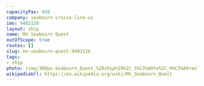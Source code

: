 ```yaml
---
capacityPax: 450
company: seabourn-cruise-line-us
imo: 9483126
layout: ship
name: MV Seabourn Quest
outOfScope: true
routes: []
slug: mv-seabourn-quest-9483126
tags:
- ship
photo: /img/300px-Seabourn_Quest_%28ship%29%2C_S%C3%A8te%2C_H%C3%A9rault_01.jpg
wikipediaUrl: https://en.wikipedia.org/wiki/MV_Seabourn_Quest
---
```

